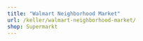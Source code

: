 ```yaml
---
title: "Walmart Neighborhood Market"
url: /keller/walmart-neighborhood-market/
shop: Supermarkt
---
```

